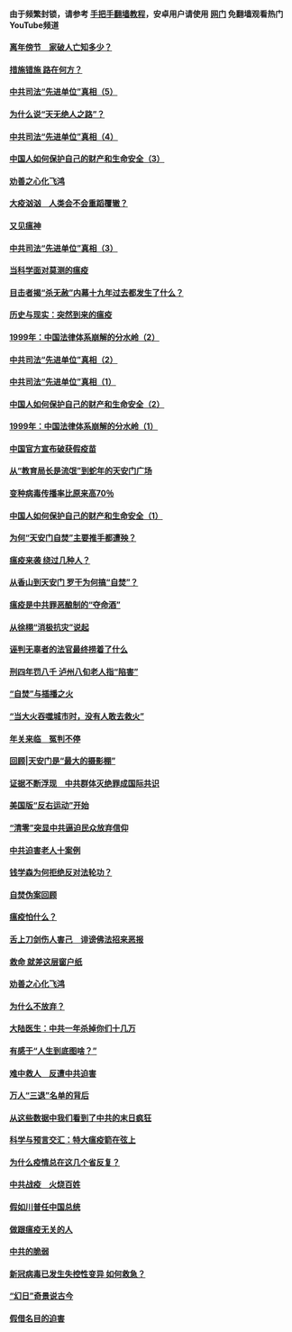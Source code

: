 #### 由于频繁封锁，请参考 [手把手翻墙教程](https://github.com/gfw-breaker/guides/wiki/)，安卓用户请使用 [网门](https://github.com/gfw-breaker/nogfw/blob/master/dl.md?t=02132000) 免翻墙观看热门YouTube频道 

#### [离年傍节　家破人亡知多少？](../pages/19/420563.md?t=02132000) 

#### [措施错施  路在何方？](../pages/19/420076.md?t=02132000) 

#### [中共司法“先进单位”真相（5）](../pages/19/419453.md?t=02132000) 

#### [为什么说“天无绝人之路”？](../pages/19/419618.md?t=02132000) 

#### [中共司法“先进单位”真相（4）](../pages/19/419452.md?t=02132000) 

#### [中国人如何保护自己的财产和生命安全（3）](../pages/19/419405.md?t=02132000) 

#### [劝善之心化飞鸿](../pages/19/418758.md?t=02132000) 

#### [大疫汹汹　人类会不会重蹈覆辙？](../pages/19/419691.md?t=02132000) 

#### [又见瘟神](../pages/19/419225.md?t=02132000) 

#### [中共司法“先进单位”真相（3）](../pages/19/419451.md?t=02132000) 

#### [当科学面对莫测的瘟疫](../pages/19/419625.md?t=02132000) 

#### [目击者揭“杀无赦”内幕十九年过去都发生了什么？](../pages/19/419617.md?t=02132000) 

#### [历史与现实：突然到来的瘟疫](../pages/19/419619.md?t=02132000) 

#### [1999年：中国法律体系崩解的分水岭（2）](../pages/19/419455.md?t=02132000) 

#### [中共司法“先进单位”真相（2）](../pages/19/419450.md?t=02132000) 

#### [中共司法“先进单位”真相（1）](../pages/19/419449.md?t=02132000) 

#### [中国人如何保护自己的财产和生命安全（2）](../pages/19/419404.md?t=02132000) 

#### [1999年：中国法律体系崩解的分水岭（1）](../pages/19/419454.md?t=02132000) 

#### [中国官方宣布破获假疫苗](../pages/19/419504.md?t=02132000) 

#### [从“教育局长是流氓”到蛇年的天安门广场](../pages/19/419470.md?t=02132000) 

#### [变种病毒传播率比原来高70％](../pages/19/419456.md?t=02132000) 

#### [中国人如何保护自己的财产和生命安全（1）](../pages/19/419403.md?t=02132000) 

#### [为何“天安门自焚”主要推手都遭殃？](../pages/19/419348.md?t=02132000) 

#### [瘟疫来袭 绕过几种人？](../pages/19/419349.md?t=02132000) 

#### [从香山到天安门 罗干为何搞“自焚”？](../pages/19/419270.md?t=02132000) 

#### [瘟疫是中共罪恶酿制的“夺命酒”](../pages/19/419223.md?t=02132000) 

#### [从徐栩“消极抗灾”说起](../pages/19/419224.md?t=02132000) 

#### [诬判无辜者的法官最终捞着了什么](../pages/19/419268.md?t=02132000) 

#### [刑四年罚八千 泸州八旬老人指“陷害”](../pages/19/419232.md?t=02132000) 

#### [“自焚”与插播之火](../pages/19/419226.md?t=02132000) 

#### [“当大火吞噬城市时，没有人敢去救火”](../pages/19/419077.md?t=02132000) 

#### [年关来临　冤判不停](../pages/19/419093.md?t=02132000) 

#### [回顾|天安门是“最大的摄影棚”](../pages/19/380866.md?t=02132000) 

#### [证据不断浮现　中共群体灭绝罪成国际共识](../pages/19/419031.md?t=02132000) 

#### [美国版“反右运动”开始](../pages/19/419030.md?t=02132000) 

#### [“清零”突显中共逼迫民众放弃信仰](../pages/19/418995.md?t=02132000) 

#### [中共迫害老人十案例](../pages/19/418831.md?t=02132000) 

#### [钱学森为何拒绝反对法轮功？](../pages/19/418905.md?t=02132000) 

#### [自焚伪案回顾](../pages/19/418799.md?t=02132000) 

#### [瘟疫怕什么？](../pages/19/418800.md?t=02132000) 

#### [舌上刀剑伤人害己　诽谤佛法招来恶报](../pages/19/418731.md?t=02132000) 

#### [救命 就差这层窗户纸](../pages/19/418706.md?t=02132000) 

#### [劝善之心化飞鸿](../pages/19/416766.md?t=02132000) 

#### [为什么不放弃？](../pages/19/418691.md?t=02132000) 

#### [大陆医生：中共一年杀掉你们十几万](../pages/19/418670.md?t=02132000) 

#### [有感于“人生到底图啥？”](../pages/19/418624.md?t=02132000) 

#### [难中救人　反遭中共迫害](../pages/19/418414.md?t=02132000) 

#### [万人“三退”名单的背后](../pages/19/418505.md?t=02132000) 

#### [从这些数据中我们看到了中共的末日疯狂](../pages/19/418420.md?t=02132000) 

#### [科学与预言交汇：特大瘟疫箭在弦上](../pages/19/418266.md?t=02132000) 

#### [为什么疫情总在这几个省反复？](../pages/19/418219.md?t=02132000) 

#### [中共战疫　火烧百姓](../pages/19/418220.md?t=02132000) 

#### [假如川普任中国总统](../pages/19/418174.md?t=02132000) 

#### [做跟瘟疫无关的人](../pages/19/418171.md?t=02132000) 

#### [中共的脆弱](../pages/19/418196.md?t=02132000) 

#### [新冠病毒已发生失控性变异 如何救急？](../pages/19/418032.md?t=02132000) 

#### [“幻日”奇景说古今](../pages/19/418033.md?t=02132000) 

#### [假借名目的迫害](../pages/19/418055.md?t=02132000) 

